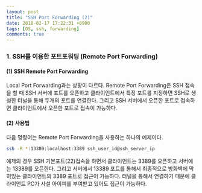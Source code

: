 ```yaml
---
layout: post
title: "SSH Port Forwarding (2)"
date: 2018-02-17 17:22:31 +0900
tags: [OS, ssh, forwarding]
comments: true
---
```


### 1. SSH를 이용한 포트포워딩 (Remote Port Forwarding)

#### (1) SSH Remote Port Forwarding

Local Port Forwarding과는 상황이 다르다. Remote Port Forwarding은 SSH 접속을 할 때 SSH 서버에 포트를 오픈하고 클라이언트에서 특정 포트를 지정하면 SSH로 생성한 터널을 통해 두개의 포트를 연결한다. 그리고 SSH 서버에서 오픈한 포트로 접속하면 클라이언트에서 오픈한 포트로 접속이 가능하다.

#### (2) 사용법

다음 명령어는 Remote Port Forwarding을 사용하는 하나의 예제이다.

```sh
ssh -R *:13389:localhost:3389 ssh_user_id@ssh_server_ip
```


예제의 경우 SSH 기본포트(22)접속을 하면서 클라이언트는 3389를 오픈하고 서버에는 13389를 오픈한다.
그리고 서버에서 13389 포트를 통해서 최종적으로 방화벽에 막혀있는 클라이언트의 3389 포트로 접근이 가능하다. 터널을 통해서 연결하기 때문에 클라이언트 PC가 사설 아이피를 부여받고 있어도 접근이 가능하다.
